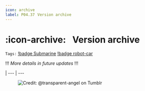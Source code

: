 ```yaml
---
icon: archive
label: P04.37⠀Version archive
---
```

# :icon-archive:⠀Version archive
`Tags:` [!badge Submarine](/projects/P04-submarine.md) [!badge robot-car]()

!!!
*More details in future updates*
!!!

|
--- | ---

<figure>
    <img src="https://64.media.tumblr.com/d103eb823dce2842c673f409f036857b/tumblr_mzx9wrdwFa1snc5kxo1_1280.gifv" alt="Credit: @transparent-angel on Tumblr">
</figure>
